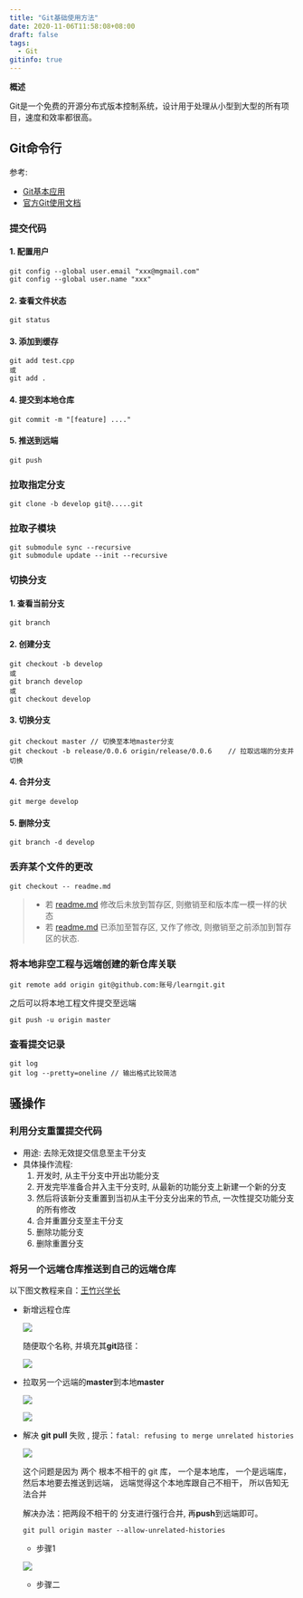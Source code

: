 ```yaml
---
title: "Git基础使用方法"
date: 2020-11-06T11:58:08+08:00
draft: false
tags:
  - Git
gitinfo: true
---
```


**概述**

Git是一个免费的开源分布式版本控制系统，设计用于处理从小型到大型的所有项目，速度和效率都很高。

## Git命令行

参考:

- [Git基本应用](https://www.cnblogs.com/nopnog/p/7763008.html)
- [官方Git使用文档](https://www.git-scm.com/book/zh/v2/起步-命令行)

### 提交代码

#### 1. 配置用户

```
git config --global user.email "xxx@mgmail.com"
git config --global user.name "xxx"
```

#### 2. 查看文件状态

```
git status
```

#### 3. 添加到缓存

```
git add test.cpp
或
git add .
```

#### 4. 提交到本地仓库

```
git commit -m "[feature] ...."
```

#### 5. 推送到远端

```
git push
```

### 拉取指定分支

```
git clone -b develop git@.....git
```

### 拉取子模块

```
git submodule sync --recursive
git submodule update --init --recursive
```

### 切换分支

#### 1. 查看当前分支

```
git branch
```

#### 2. 创建分支

```
git checkout -b develop
或
git branch develop
或
git checkout develop
```

#### 3. 切换分支

```
git checkout master // 切换至本地master分支
git checkout -b release/0.0.6 origin/release/0.0.6    // 拉取远端的分支并切换
```

#### 4. 合并分支

```
git merge develop
```

#### 5. 删除分支

```
git branch -d develop
```

### 丢弃某个文件的更改

```
git checkout -- readme.md
```

> - 若 [readme.md](http://readme.md/) 修改后未放到暂存区, 则撤销至和版本库一模一样的状态
> - 若 [readme.md](http://readme.md/) 已添加至暂存区, 又作了修改, 则撤销至之前添加到暂存区的状态.

### 将本地非空工程与远端创建的新仓库关联

```
git remote add origin git@github.com:账号/learngit.git
```

之后可以将本地工程文件提交至远端

```
git push -u origin master
```

### 查看提交记录

```
git log
git log --pretty=oneline // 输出格式比较简洁
```

## 骚操作

### 利用分支重置提交代码

- 用途: 去除无效提交信息至主干分支
- 具体操作流程:
  1. 开发时, 从主干分支中开出功能分支
  2. 开发完毕准备合并入主干分支时, 从最新的功能分支上新建一个新的分支
  3. 然后将该新分支重置到当初从主干分支分出来的节点, 一次性提交功能分支的所有修改
  4. 合并重置分支至主干分支
  5. 删除功能分支
  6. 删除重置分支

### 将另一个远端仓库推送到自己的远端仓库

以下图文教程来自：[王竹兴学长](#)

- 新增远程仓库

  ![](https://gitee.com//riotian/blogimage/raw/master/img/20201104225551.jpeg)

  随便取个名称, 并填充其**git**路径：

  ![](https://gitee.com//riotian/blogimage/raw/master/img/20201104225559.jpeg)

- 拉取另一个远端的**master**到本地**master**

  ![](https://gitee.com//riotian/blogimage/raw/master/img/20201104225608.jpeg)

  ![](https://gitee.com//riotian/blogimage/raw/master/img/20201104225613.jpeg)

- 解决 **git pull** 失败 , 提示：`fatal: refusing to merge unrelated histories`

  ![](https://gitee.com//riotian/blogimage/raw/master/img/20201104225619.jpeg)

  这个问题是因为 两个 根本不相干的 git 库， 一个是本地库， 一个是远端库， 然后本地要去推送到远端， 远端觉得这个本地库跟自己不相干， 所以告知无法合并

  解决办法：把两段不相干的 分支进行强行合并, 再**push**到远端即可。

  ```
  git pull origin master --allow-unrelated-histories
  ```

  - 步骤1

  ![](https://gitee.com//riotian/blogimage/raw/master/img/20201104225625.jpeg)

  - 步骤二